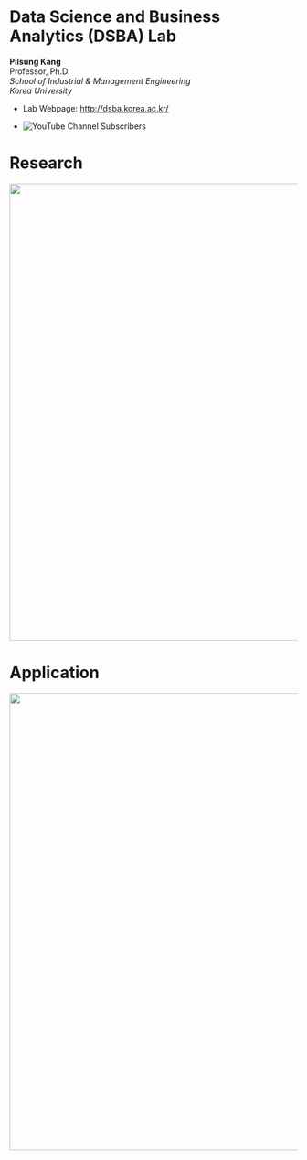 # Data Science and Business Analytics (DSBA) Lab

**Pilsung Kang**   
Professor, Ph.D.   
*School of Industrial & Management Engineering*   
*Korea University*

- Lab Webpage: http://dsba.korea.ac.kr/

- ![YouTube Channel Subscribers](https://img.shields.io/youtube/channel/subscribers/UCPq01cgCcEwhXl7BvcwIQyg?style=social)


# Research

<p align='center'>
  <img width='800' src='https://user-images.githubusercontent.com/37654013/189514372-d96b5280-4cde-4301-aff3-f30cc47e7805.png'> 
</p>


# Application

<p align='center'>
  <img width='800' src='https://user-images.githubusercontent.com/37654013/189514402-fe8b7ac4-72c4-44c6-bb3f-50e58c652f92.png'> 
</p>

